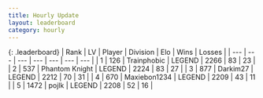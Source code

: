 ```yaml
---
title: Hourly Update
layout: leaderboard
category: hourly
---
```


{: .leaderboard}
| Rank | LV | Player | Division | Elo | Wins | Losses |
| --- | --- | --- | --- | --- | --- | --- |
| <span data-change="0">1</span> | 126 | <span title="ID: 744981">Trainphobic</span> | LEGEND | <span data-change="0">2266</span> | <span data-change="0">83</span> | <span data-change="0">23</span> |
| <span data-change="0">2</span> | 537 | <span title="ID: 742939">Phantom Knight</span> | LEGEND | <span data-change="10">2224</span> | <span data-change="1">83</span> | <span data-change="0">27</span> |
| <span data-change="0">3</span> | 877 | <span title="ID: 694036">Darkim27</span> | LEGEND | <span data-change="0">2212</span> | <span data-change="0">70</span> | <span data-change="0">31</span> |
| <span data-change="1">4</span> | 670 | <span title="ID: 410122">Maxiebon1234</span> | LEGEND | <span data-change="2">2209</span> | <span data-change="2">43</span> | <span data-change="1">11</span> |
| <span data-change="-1">5</span> | 1472 | <span title="ID: 4783">pojlk</span> | LEGEND | <span data-change="0">2208</span> | <span data-change="0">52</span> | <span data-change="0">16</span> |